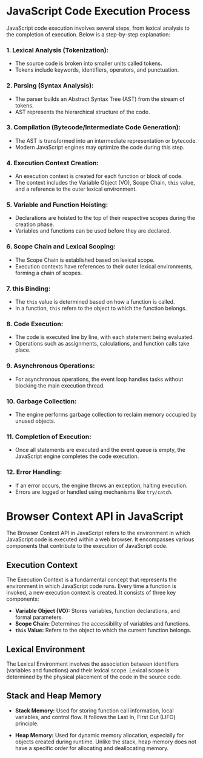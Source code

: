 # JavaScript Code Execution Process

JavaScript code execution involves several steps, from lexical analysis to the completion of execution. Below is a step-by-step explanation:

### 1. **Lexical Analysis (Tokenization):**
   - The source code is broken into smaller units called tokens.
   - Tokens include keywords, identifiers, operators, and punctuation.

### 2. **Parsing (Syntax Analysis):**
   - The parser builds an Abstract Syntax Tree (AST) from the stream of tokens.
   - AST represents the hierarchical structure of the code.

### 3. **Compilation (Bytecode/Intermediate Code Generation):**
   - The AST is transformed into an intermediate representation or bytecode.
   - Modern JavaScript engines may optimize the code during this step.

### 4. **Execution Context Creation:**
   - An execution context is created for each function or block of code.
   - The context includes the Variable Object (VO), Scope Chain, `this` value, and a reference to the outer lexical environment.

### 5. **Variable and Function Hoisting:**
   - Declarations are hoisted to the top of their respective scopes during the creation phase.
   - Variables and functions can be used before they are declared.

### 6. **Scope Chain and Lexical Scoping:**
   - The Scope Chain is established based on lexical scope.
   - Execution contexts have references to their outer lexical environments, forming a chain of scopes.

### 7. **this Binding:**
   - The `this` value is determined based on how a function is called.
   - In a function, `this` refers to the object to which the function belongs.

### 8. **Code Execution:**
   - The code is executed line by line, with each statement being evaluated.
   - Operations such as assignments, calculations, and function calls take place.

### 9. **Asynchronous Operations:**
   - For asynchronous operations, the event loop handles tasks without blocking the main execution thread.

### 10. **Garbage Collection:**
   - The engine performs garbage collection to reclaim memory occupied by unused objects.

### 11. **Completion of Execution:**
   - Once all statements are executed and the event queue is empty, the JavaScript engine completes the code execution.

### 12. **Error Handling:**
   - If an error occurs, the engine throws an exception, halting execution.
   - Errors are logged or handled using mechanisms like `try/catch`.


# Browser Context API in JavaScript

The Browser Context API in JavaScript refers to the environment in which JavaScript code is executed within a web browser. It encompasses various components that contribute to the execution of JavaScript code.

## Execution Context

The Execution Context is a fundamental concept that represents the environment in which JavaScript code runs. Every time a function is invoked, a new execution context is created. It consists of three key components:

- **Variable Object (VO):** Stores variables, function declarations, and formal parameters.
- **Scope Chain:** Determines the accessibility of variables and functions.
- **`this` Value:** Refers to the object to which the current function belongs.

## Lexical Environment

The Lexical Environment involves the association between identifiers (variables and functions) and their lexical scope. Lexical scope is determined by the physical placement of the code in the source code.

## Stack and Heap Memory

- **Stack Memory:** Used for storing function call information, local variables, and control flow. It follows the Last In, First Out (LIFO) principle.
  
- **Heap Memory:** Used for dynamic memory allocation, especially for objects created during runtime. Unlike the stack, heap memory does not have a specific order for allocating and deallocating memory.
